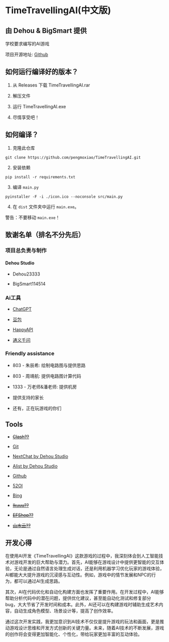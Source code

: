 # TimeTravellingAI(中文版)

## 由 Dehou & BigSmart 提供
学校要求编写的AI游戏

项目开源地址: [Github](https://github.com/pengmoxiao/TimeTravellingAI)

## 如何运行编译好的版本？
1. 从 Releases 下载 TimeTravellingAI.rar

2. 解压文件

3. 运行 TimeTravellingAI.exe

4. 尽情享受吧！

## 如何编译？
1. 克隆此仓库

```
git clone https://github.com/pengmoxiao/TimeTravellingAI.git
```

2. 安装依赖

```
pip install -r requirements.txt
```

3. 编译 `main.py`
```
pyinstaller -F -i ./icon.ico --noconsole src/main.py
```

4. 在 `dist` 文件夹中运行 `main.exe`。

警告：不要移动 `main.exe`！

## 致谢名单（排名不分先后）

### 项目总负责与制作

#### Dehou Studio

- Dehou23333

- BigSmart114514

### Ai工具

- [ChatGPT](https://chatgpt.com)

- [豆包](https://doubao.com)

- [HappyAPI](https://happyapi.org)

- [通义千问](https://tongyi.aliyun.com)

### Friendly assistance

- 803 - 朱辰希: 绘制电路图与提供思路

- 803 - 周靖航: 提供电路图计算代码

- 1333 - 万老师&潘老师: 提供机房

- 提供支持的家长

- 还有，正在玩游戏的你们

## Tools

- ~~[Clash??](https://github.com/clash-verge-rev/clash-verge-rev)~~

- [Git](https://git-scm.com/)

- [NextChat by Dehou Studio](https://ai.moxiao.site/)

- [Alist by Dehou Studio](https://alist.moxiao.site/)

- [Github](https://github.com/)

- [52OI](https://52oi.com/)

- [Bing](https://bing.com/)

- ~~[Ikuuu??](https://ikuuu.one/auth/register?code=nBzb)~~

- ~~[EFShop??](https://efshop.cc/)~~

- ~~[山水云??](https://sy.wgkzg.com/#/register?code=fSBMHnnU/)~~

## 开发心得

在使用AI开发《TimeTravellingAI》这款游戏的过程中，我深刻体会到人工智能技术对游戏开发的巨大帮助与潜力。首先，AI能够在游戏设计中提供更智能的交互体验，无论是通过自然语言处理生成对话，还是利用机器学习优化玩家的游戏体验，AI都能大大提升游戏的沉浸感与互动性。例如，游戏中的情节发展和NPC的行为，都可以通过AI生成思路。

其次，AI在代码优化和自动化构建方面也发挥了重要作用。在开发过程中，AI能够帮助分析代码中的潜在问题，提供优化建议，甚至能自动化测试和修复部分 bug，大大节省了开发时间和成本。此外，AI还可以在构建游戏时辅助生成艺术内容，自动生成角色模型、场景设计等，提高了创作效率。

通过这次开发实践，我更加意识到AI技术不仅仅是提升游戏的玩法和画面，更是推动游戏设计思维和开发方式创新的关键力量。未来，随着AI技术的不断发展，游戏的创作将会变得更加智能化、个性化，带给玩家更加丰富的互动体验。